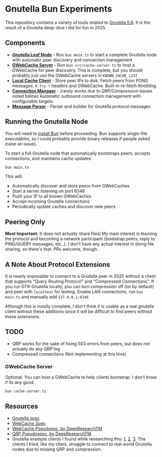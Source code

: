 # Gnutella Bun Experiments

This repository contains a variety of tools related to [Gnutella 0.6](https://en.wikipedia.org/wiki/Gnutella). It is the result of a Gnutella deep-dive I did for fun in 2025.

## Components

- **[Gnutella Leaf Node](main.ts)** - Run `bun main.ts` to start a complete Gnutella node with automatic peer discovery and connection management
- **[GWebCache Server](src/cache-server.ts)** - Run `bun src/cache-server.ts` to host a GWebCache for peer discovery. This is complete, but you should probably just use the GWebCache servers in `KNOWN_CACHE_LIST`.
- **[Local Cache Client](src/cache-client.ts)** - Store peer IPs to disk. Fetch peers from PONG messages, `X-Try-*` headers and GWebCache. Built-in re-fetch throttling.
- **[Connection Manager](src/connection-manager.ts)** - (rarely works due to QRP/Compression issues noted below) Automatic outbound connection management with configurable targets.
- **[Message Parser](src/parser.ts)** - Parser and builder for Gnutella protocol messages

## Running the Gnutella Node

You will need to [install Bun](https://bun.sh/docs/installation) before proceeding. Bun supports single-file executables, so I could probably provide binary releases if people asked (raise an issue).

To start a full Gnutella node that automatically bootstraps peers, accepts connections, and maintains cache updates:

```bash
bun main.ts
```

This will:

- Automatically discover and store peers from GWebCaches
- Start a server listening on port 6346
- Push your IP to all known GWebCaches
- Accept incoming Gnutella connections
- Periodically update caches and discover new peers

## Peering Only

**Most Important:** It does not actually share files! My main interest is learning the protocol and becoming a network participant (bootstrap peers, reply to PING/QUERY messages, etc..). I don't have any actual interest in doing file sharing, so there's that. PRs welcome, though.

## A Note About Protocol Extensions

It is nearly impossible to connect to a Gnutella peer in 2025 without a client that supports "Query Routing Protocol" and "Compressed Connections". If you run GTK-Gnutella locally, you can turn compression off (on by default) and peer with `localhost` for testing. Enable LAN connections, run `bun main.ts` and manually add `127.0.0.1:6346`

Although this is mostly complete, I don't think it is usable as a real gnutella client without these additions since it will be difficult to find peers without these extensions.

## TODO

- QRP works for the sake of fixing 503 errors from peers, but does not actually do any QRP'ing
- Compressed connections (Not implementing at this time)

### GWebCache Server

Optional. You can host a GWebCache to help clients bootstrap. I don't know if its any good.

```bash
bun cache-server.ts
```

## Resources

- [Gnutella spec](./docs/Gnutella-0.6-spec.txt)
- [WebCache Spec](https://shareaza.sourceforge.net/mediawiki/GWC_specs)
- [WebCache Pseudopec, by DeepResearchTM](./docs/gwebcache-spec.md)
- [QRP Pseudospec, by DeepResearchTM](./docs/qrp-pseudospec.md)
- Gnutella example clients I found while researching this: [1](https://github.com/comick/mini-gnutella), [2](https://github.com/advait/crepe), [3](https://github.com/thapam/gnutella-client). The clients I tried, like my client, struggle to connect to real world Gnutella nodes due to missing QRP and compression.
